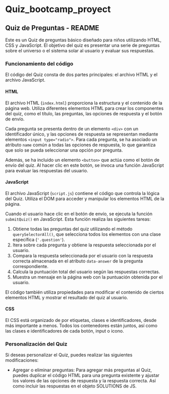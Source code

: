 # Quiz_bootcamp_proyect

## Quiz de Preguntas - README

Este es un Quiz de preguntas básico diseñado para niños utilizando HTML, CSS y JavaScript. El objetivo del quiz es presentar una serie de preguntas sobre el universo  o el sistema solar al usuario y evaluar sus respuestas.

### Funcionamiento del código

El código del Quiz consta de dos partes principales: el archivo HTML y el archivo JavaScript.

#### HTML

El archivo HTML (`index.html`) proporciona la estructura y el contenido de la página web. Utiliza diferentes elementos HTML para crear los componentes del quiz, como el título, las preguntas, las opciones de respuesta y el botón de envío.

Cada pregunta se presenta dentro de un elemento `<div>` con un identificador único, y las opciones de respuesta se representan mediante elementos `<input type="radio">`. Para cada pregunta, se ha asociado un atributo `name` común a todas las opciones de respuesta, lo que garantiza que solo se pueda seleccionar una opción por pregunta.

Además, se ha incluido un elemento `<button>` que actúa como el botón de envío del quiz. Al hacer clic en este botón, se invoca una función JavaScript para evaluar las respuestas del usuario.

#### JavaScript

El archivo JavaScript (`script.js`) contiene el código que controla la lógica del Quiz. Utiliza el DOM para acceder y manipular los elementos HTML de la página.

Cuando el usuario hace clic en el botón de envío, se ejecuta la función `submitQuiz()` en JavaScript. Esta función realiza las siguientes tareas:

1. Obtiene todas las preguntas del quiz utilizando el método `querySelectorAll()`, que selecciona todos los elementos con una clase específica (`'.question'`).
2. Itera sobre cada pregunta y obtiene la respuesta seleccionada por el usuario.
3. Compara la respuesta seleccionada por el usuario con la respuesta correcta almacenada en el atributo `data-answer` de la pregunta correspondiente.
4. Calcula la puntuación total del usuario según las respuestas correctas.
5. Muestra un mensaje en la página web con la puntuación obtenida por el usuario.

El código también utiliza propiedades para modificar el contenido de ciertos elementos HTML y mostrar el resultado del quiz al usuario.

#### CSS
El CSS está organizado de por etiquetas, clases e identificadores, desde más importante a menos. 
Todos los contenedores están juntos, así como las clases e identificadores de cada botón, input o icono.


### Personalización del Quiz

Si deseas personalizar el Quiz, puedes realizar las siguientes modificaciones:

- Agregar o eliminar preguntas: Para agregar más preguntas al Quiz, puedes duplicar el código HTML para una pregunta existente y ajustar los valores de las opciones de respuesta y la respuesta correcta. Así como incluir las respuestas en el objeto SOLUTIONS de JS. 
